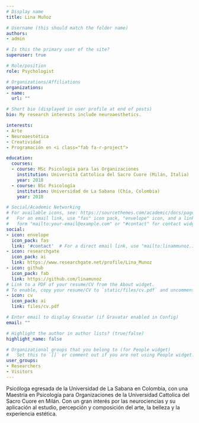 ```yaml
---
# Display name
title: Lina Muñoz

# Username (this should match the folder name)
authors:
- admin

# Is this the primary user of the site?
superuser: true

# Role/position
role: Psychologist

# Organizations/Affiliations
organizations:
- name: 
  url: ""

# Short bio (displayed in user profile at end of posts)
bio: My research interests include neuroaesthetics.

interests:
- Arte
- Neuroaestética
- Creatividad
- Programación en <i class="fab fa-r-project">

education:
  courses:
  - course: MSc Psicología para las Organizaciones
    institution: Università Cattolica del Sacro Cuore (Milán, Italia)
    year: 2018
  - course: BSc Psicología
    institution: Universidad de La Sabana (Chía, Colombia)
    year: 2018

# Social/Academic Networking
# For available icons, see: https://sourcethemes.com/academic/docs/page-builder/#icons
#   For an email link, use "fas" icon pack, "envelope" icon, and a link in the
#   form "mailto:your-email@example.com" or "#contact" for contact widget.
social:
- icon: envelope
  icon_pack: fas
  link: '#contact'  # For a direct email link, use "mailto:linammunoz.13@gmail.com".
- icon: researchgate
  icon_pack: ai
  link: https://www.researchgate.net/profile/Lina_Munoz
- icon: github
  icon_pack: fab
  link: https://github.com/linamunoz
# Link to a PDF of your resume/CV from the About widget.
# To enable, copy your resume/CV to `static/files/cv.pdf` and uncomment the lines below.
- icon: cv
  icon_pack: ai
  link: files/cv.pdf

# Enter email to display Gravatar (if Gravatar enabled in Config)
email: ""

# Highlight the author in author lists? (true/false)
highlight_name: false

# Organizational groups that you belong to (for People widget)
#   Set this to `[]` or comment out if you are not using People widget.
user_groups:
- Researchers
- Visitors
---
```


Psicóloga egresada de la Universidad de La Sabana en Colombia, con una Maestría en Psicología para Organizaciones de la Universidad Cattolica del Sacro Cuore en Milán. Con un gran interés por las neurociencias y su aplicación al estudio, percepción y composición del arte, la belleza y la experiencia estética.
